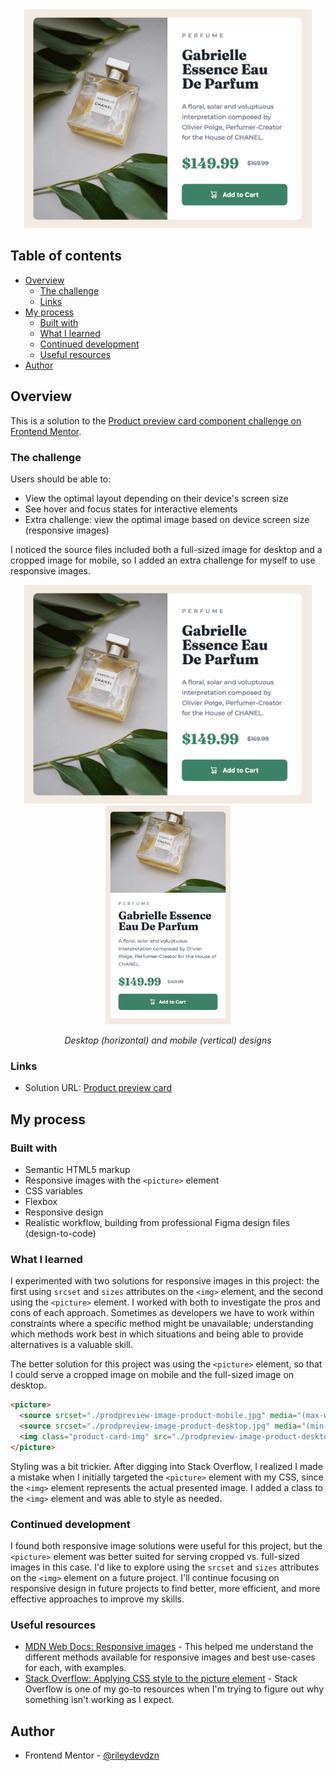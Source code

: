 <div align="center">
  <img 
    src="Product card desktop.png"
    alt="Product card for CHANEL Gabrielle Essence Eau De Parfum"
    height="350px">
</div>

## Table of contents

- [Overview](#overview)
  - [The challenge](#the-challenge)
  - [Links](#links)
- [My process](#my-process)
  - [Built with](#built-with)
  - [What I learned](#what-i-learned)
  - [Continued development](#continued-development)
  - [Useful resources](#useful-resources)
- [Author](#author)

## Overview

This is a solution to the [Product preview card component challenge on Frontend Mentor](https://www.frontendmentor.io/challenges/product-preview-card-component-GO7UmttRfa).  

### The challenge

Users should be able to:

- View the optimal layout depending on their device's screen size
- See hover and focus states for interactive elements
- Extra challenge: view the optimal image based on device screen size (responsive images)

I noticed the source files included both a full-sized image for desktop and a cropped image for mobile, so I added an extra challenge for myself to use responsive images.

<div align="center">
  <img
    src="Product card desktop.png"
    alt="Product card for CHANEL Gabrielle Essence Eau De Parfum, desktop version horizontal display with image on the left and product description, pricing, and add to cart button on the right"
    height="350px">
  <img 
    src="Product card mobile.png"
    alt="Product card for CHANEL Gabrielle Essence Eau De Parfum, mobile version vertical display with image on top and product description, pricing, and add to cart button on bottom"
    height="350px">
  <p><em>Desktop (horizontal) and mobile (vertical) designs</em></p>
</div>

### Links

- Solution URL: [Product preview card](https://rileydevdzn.github.io/fluid-images-picture-element/)

## My process

### Built with

- Semantic HTML5 markup
- Responsive images with the `<picture>` element
- CSS variables
- Flexbox
- Responsive design
- Realistic workflow, building from professional Figma design files (design-to-code) 

### What I learned

I experimented with two solutions for responsive images in this project: the first using `srcset` and `sizes` attributes on the `<img>` element, and the second using the `<picture>` element. I worked with both to investigate the pros and cons of each approach. Sometimes as developers we have to work within constraints where a specific method might be unavailable; understanding which methods work best in which situations and being able to provide alternatives is a valuable skill.

The better solution for this project was using the `<picture>` element, so that I could serve a cropped image on mobile and the full-sized image on desktop.

```html
<picture>
  <source srcset="./prodpreview-image-product-mobile.jpg" media="(max-width: 554px)"/>
  <source srcset="./prodpreview-image-product-desktop.jpg" media="(min-width: 555px)"/>
  <img class="product-card-img" src="./prodpreview-image-product-desktop.jpg" alt="Bottle of Gabrielle perfume from Chanel"/>
</picture>
```

Styling was a bit trickier. After digging into Stack Overflow, I realized I made a mistake when I initially targeted the `<picture>` element with my CSS, since the `<img>` element represents the actual presented image. I added a class to the `<img>` element and was able to style as needed.   

### Continued development

I found both responsive image solutions were useful for this project, but the `<picture>` element was better suited for serving cropped vs. full-sized images in this case. I'd like to explore using the `srcset` and `sizes` attributes on the `<img>` element on a future project. I'll continue focusing on responsive design in future projects to find better, more efficient, and more effective approaches to improve my skills.

### Useful resources

- [MDN Web Docs: Responsive images](https://developer.mozilla.org/en-US/docs/Learn/HTML/Multimedia_and_embedding/Responsive_images) - This helped me understand the different methods available for responsive images and best use-cases for each, with examples. 
- [Stack Overflow: Applying CSS style to the picture element](https://stackoverflow.com/questions/69853065/apply-css-style-only-to-the-loaded-image-frompicture-element) - Stack Overflow is one of my go-to resources when I'm trying to figure out why something isn't working as I expect.   

## Author

- Frontend Mentor - [@rileydevdzn](https://www.frontendmentor.io/profile/rileydevdzn)
